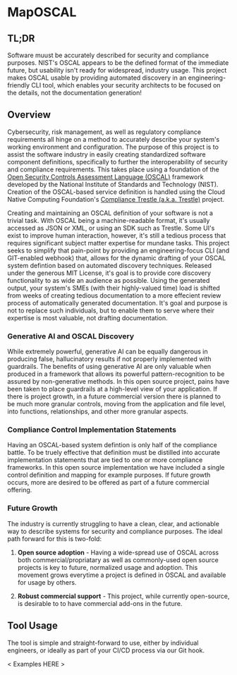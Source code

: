 # MapOSCAL

## TL;DR
Software muust be accurately described for security and compliance purposes.  NIST's OSCAL appears to be the defined format of the immediate future, but usability isn't ready for widespread, industry usage.  This project makes OSCAL usable by providing automated discovery in an engineering-friendly CLI tool, which enables your security architects to be focused on the details, not the documentation generation!

## Overview

Cybersecurity, risk management, as well as regulatory compliance requirements all hinge on a method to accurately describe your system's working environment and configuration.  The purpose of this project is to assist the software industry in easily creating standardized software component definitions, specifically to further the interoperability of security and compliance requirements.  This takes place using a foundation of the [Open Security Controls Assessment Language (OSCAL)](https://pages.nist.gov/OSCAL/) framework developed by the National Institute of Standards and Technology (NIST).  Creation of the OSCAL-based service definition is handled using the Cloud Native Computing Foundation's [Compliance Trestle (a.k.a. Trestle)](https://github.com/oscal-compass/compliance-trestle) project.

Creating and maintaining an OSCAL definition of your software is not a trivial task.  With OSCAL being a machine-readable format, it's usually accessed as JSON or XML, or using an SDK such as Trestle.  Some UI's exist to improve human interaction, however, it's still a tedious process that requires significant subject matter expertise for mundane tasks.  This project seeks to simplify that pain-point by providing an engineering-focus CLI (and GIT-enabled webhook) that, allows for the dynamic drafting of your OSCAL system defintion based on automated discovery techniques.  Released under the generous MIT License, it's goal is to provide core discovery functionality to as wide an audience as possible.  Using the generated output, your system's SMEs (with their highly-valued time) load is shifted from weeks of creating tedious documentation to a more effecient review process of automatically generated documentation.  It's goal and purpose is not to replace such individuals, but to enable them to serve where their expertise is most valuable, not drafting documentation.

### Generative AI and OSCAL Discovery

While extremely powerful, generative AI can be equally dangerous in producing false, hallucinatory results if not properly implemented with guardrails.  The benefits of using generative AI are only valuable when produced in a framework that allows its powerful pattern-recognition to be assured by non-generative methods.  In this open source project, pains have been taken to place guardrails at a high-level view of your application.  If there is project growth, in a future commercial version there is planned to be much more granular controls, moving from the application and file level, into functions, relationships, and other more granular aspects.

### Compliance Control Implementation Statements

Having an OSCAL-based system defintion is only half of the compliance battle.  To be truely effective that definition must be distilled into accurate implementation statements that are tied to one or more compliance frameworks.  In this open source implementation we have included a single control definition and mapping for example purposes.  If future growth occurs, more are desired to be offered as part of a future commercial offering.

### Future Growth

The industry is currently struggling to have a clean, clear, and actionable way to describe systems for security and compliance purposes.  The ideal path forward for this is two-fold:

1. **Open source adoption** -  Having a wide-spread use of OSCAL across both commercial/propriatary as well as commonly-used open source projects is key to future, normalized usage and adoption.  This movement grows everytime a project is defined in OSCAL and available for usage by others.

2. **Robust commercial support** - This project, while currently open-source, is desirable to  to have commercial add-ons in the future.

## Tool Usage

The tool is simple and straight-forward to use, either by individual engineers, or ideally as part of your CI/CD process via our Git hook.

< Examples HERE >









